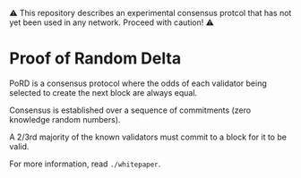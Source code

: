 :warning: This repository describes an experimental consensus protcol that has not yet been used in any network. Proceed with caution! :warning:

# Proof of Random Delta

PoRD is a consensus protocol where the odds of each validator being selected to create the next block are always equal.

Consensus is established over a sequence of commitments (zero knowledge random numbers).

A 2/3rd majority of the known validators must commit to a block for it to be valid.

For more information, read `./whitepaper`.